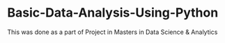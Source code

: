 # Basic-Data-Analysis-Using-Python
This was done as a part of Project in Masters in Data Science &amp; Analytics
